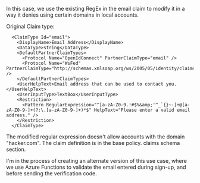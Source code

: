 <Under construction>

In this case, we use the existing RegEx in the email claim to modify it in a way it denies using certain domains in local accounts.

Original Claim type:

	  <ClaimType Id="email">
        <DisplayName>Email Address</DisplayName>
        <DataType>string</DataType>
        <DefaultPartnerClaimTypes>
          <Protocol Name="OpenIdConnect" PartnerClaimType="email" />
          <Protocol Name="WsFed" PartnerClaimType="http://schemas.xmlsoap.org/ws/2005/05/identity/claims/email" />
        </DefaultPartnerClaimTypes>
        <UserHelpText>Email address that can be used to contact you.</UserHelpText>
        <UserInputType>TextBox</UserInputType>
        <Restriction>
          <Pattern RegularExpression="^[a-zA-Z0-9.!#$%&amp;'^_`{}~-]+@[a-zA-Z0-9-]+(?:\.[a-zA-Z0-9-]+)*$" HelpText="Please enter a valid email address." />
        </Restriction>
      </ClaimType>
	  
The modified regular expression doesn't allow accounts with the domain "hacker.com". The claim definition is in the base policy. claims schema section.

I'm in the process of creating an alternate version of this use case, where we use Azure Functions to validate the email entered during sign-up, and before sending the verification code.